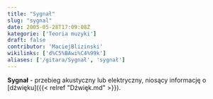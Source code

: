 ```yaml
---
title: "Sygnał"
slug: "sygnal"
date: 2005-05-28T17:09:08Z
kategorie: ['Teoria muzyki']
draft: false
contributor: 'MaciejBlizinski'
wikilinks: ['d%C5%BAwi%C4%99k']
aliases: ['/gitara/Sygnał', 'sygnał']
---
```

**Sygnał** - przebieg akustyczny lub elektryczny, niosący informację o
[dźwięku]({{< relref "Dźwięk.md" >}}).

